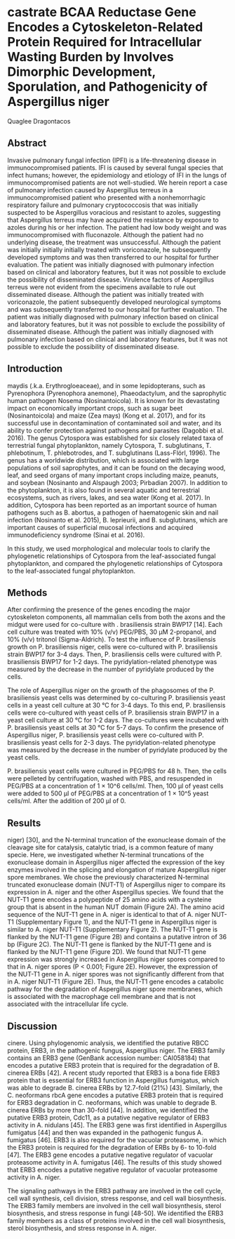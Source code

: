 # castrate BCAA Reductase Gene Encodes a Cytoskeleton-Related Protein Required for Intracellular Wasting Burden by Involves Dimorphic Development, Sporulation, and Pathogenicity of Aspergillus niger
Quaglee Dragontacos


## Abstract
Invasive pulmonary fungal infection (IPFI) is a life-threatening disease in immunocompromised patients. IFI is caused by several fungal species that infect humans; however, the epidemiology and etiology of IFI in the lungs of immunocompromised patients are not well-studied. We herein report a case of pulmonary infection caused by Aspergillus terreus in a immunocompromised patient who presented with a nonhemorrhagic respiratory failure and pulmonary cryptococcosis that was initially suspected to be Aspergillus voracious and resistant to azoles, suggesting that Aspergillus terreus may have acquired the resistance by exposure to azoles during his or her infection. The patient had low body weight and was immunocompromised with fluconazole. Although the patient had no underlying disease, the treatment was unsuccessful. Although the patient was initially initially initially treated with voriconazole, he subsequently developed symptoms and was then transferred to our hospital for further evaluation. The patient was initially diagnosed with pulmonary infection based on clinical and laboratory features, but it was not possible to exclude the possibility of disseminated disease. Virulence factors of Aspergillus terreus were not evident from the specimens available to rule out disseminated disease. Although the patient was initially treated with voriconazole, the patient subsequently developed neurological symptoms and was subsequently transferred to our hospital for further evaluation. The patient was initially diagnosed with pulmonary infection based on clinical and laboratory features, but it was not possible to exclude the possibility of disseminated disease. Although the patient was initially diagnosed with pulmonary infection based on clinical and laboratory features, but it was not possible to exclude the possibility of disseminated disease.


## Introduction
maydis (.k.a. Erythrogloeaceae), and in some lepidopterans, such as Pyrenophora (Pyrenophora anemone), Phaeodactylum, and the saprophytic human pathogen Nosema (Nosinantoicola). It is known for its devastating impact on economically important crops, such as sugar beet (Nosinantoicola) and maize (Zea mays) (Kong et al. 2017), and for its successful use in decontamination of contaminated soil and water, and its ability to confer protection against pathogens and parasites (Dagobbi et al. 2016). The genus Cytospora was established for six closely related taxa of terrestrial fungal phytoplankton, namely Cytospora, T. subglutinans, T. phlebotinum, T. phlebotrodes, and T. subglutinans (Lass-Flörl, 1996). The genus has a worldwide distribution, which is associated with large populations of soil saprophytes, and it can be found on the decaying wood, leaf, and seed organs of many important crops including maize, peanuts, and soybean (Nosinanto and Alspaugh 2003; Pirbadian 2007). In addition to the phytoplankton, it is also found in several aquatic and terrestrial ecosystems, such as rivers, lakes, and sea water (Kong et al. 2017). In addition, Cytospora has been reported as an important source of human pathogens such as B. abortus, a pathogen of haematogenic skin and nail infection (Nosinanto et al. 2015), B. leprieurii, and B. subglutinans, which are important causes of superficial mucosal infections and acquired immunodeficiency syndrome (Sinai et al. 2016).

In this study, we used morphological and molecular tools to clarify the phylogenetic relationships of Cytospora from the leaf-associated fungal phytoplankton, and compared the phylogenetic relationships of Cytospora to the leaf-associated fungal phytoplankton.


## Methods
After confirming the presence of the genes encoding the major cytoskeleton components, all mammalian cells from both the axons and the midgut were used for co-culture with . brasiliensis strain BWP17 [14]. Each cell culture was treated with 10% (v/v) PEG/PBS, 30 µM 2-propanol, and 10% (v/v) tritonol (Sigma-Aldrich). To test the influence of P. brasiliensis growth on P. brasiliensis niger, cells were co-cultured with P. brasiliensis strain BWP17 for 3-4 days. Then, P. brasiliensis cells were cultured with P. brasiliensis BWP17 for 1-2 days. The pyridylation-related phenotype was measured by the decrease in the number of pyridylate produced by the cells.

The role of Aspergillus niger on the growth of the phagosomes of the P. brasiliensis yeast cells was determined by co-culturing P. brasiliensis yeast cells in a yeast cell culture at 30 °C for 3-4 days. To this end, P. brasiliensis cells were co-cultured with yeast cells of P. brasiliensis strain BWP17 in a yeast cell culture at 30 °C for 1-2 days. The co-cultures were incubated with P. brasiliensis yeast cells at 30 °C for 5-7 days. To confirm the presence of Aspergillus niger, P. brasiliensis yeast cells were co-cultured with P. brasiliensis yeast cells for 2-3 days. The pyridylation-related phenotype was measured by the decrease in the number of pyridylate produced by the yeast cells.

P. brasiliensis yeast cells were cultured in PEG/PBS for 48 h. Then, the cells were pelleted by centrifugation, washed with PBS, and resuspended in PEG/PBS at a concentration of 1 × 10^6 cells/ml. Then, 100 µl of yeast cells were added to 500 µl of PEG/PBS at a concentration of 1 × 10^5 yeast cells/ml. After the addition of 200 µl of 0.


## Results
niger) [30], and the N-terminal truncation of the exonuclease domain of the cleavage site for catalysis, catalytic triad, is a common feature of many specie. Here, we investigated whether N-terminal truncations of the exonuclease domain in Aspergillus niger affected the expression of the key enzymes involved in the splicing and elongation of mature Aspergillus niger spore membranes. We chose the previously characterized N-terminal truncated exonuclease domain (NUT-T1) of Aspergillus niger to compare its expression in A. niger and the other Aspergillus species. We found that the NUT-T1 gene encodes a polypeptide of 25 amino acids with a cysteine group that is absent in the human NUT domain (Figure 2A). The amino acid sequence of the NUT-T1 gene in A. niger is identical to that of A. niger NUT-T1 (Supplementary Figure 1), and the NUT-T1 gene in Aspergillus niger is similar to A. niger NUT-T1 (Supplementary Figure 2). The NUT-T1 gene is flanked by the NUT-T1 gene (Figure 2B) and contains a putative intron of 36 bp (Figure 2C). The NUT-T1 gene is flanked by the NUT-T1 gene and is flanked by the NUT-T1 gene (Figure 2D). We found that NUT-T1 gene expression was strongly increased in Aspergillus niger spores compared to that in A. niger spores (P < 0.001; Figure 2E). However, the expression of the NUT-T1 gene in A. niger spores was not significantly different from that in A. niger NUT-T1 (Figure 2E). Thus, the NUT-T1 gene encodes a catabolic pathway for the degradation of Aspergillus niger spore membranes, which is associated with the macrophage cell membrane and that is not associated with the intracellular life cycle.


## Discussion
cinere. Using phylogenomic analysis, we identified the putative RBCC protein, ERB3, in the pathogenic fungus, Aspergillus niger. The ERB3 family contains an ERB3 gene (GenBank accession number: CAI058184) that encodes a putative ERB3 protein that is required for the degradation of B. cinerea ERBs [42]. A recent study reported that ERB3 is a bona fide ERB3 protein that is essential for ERB3 function in Aspergillus fumigatus, which was able to degrade B. cinerea ERBs by 12.7-fold (21%) [43]. Similarly, the C. neoformans rbcA gene encodes a putative ERB3 protein that is required for ERB3 degradation in C. neoformans, which was unable to degrade B. cinerea ERBs by more than 30-fold [44]. In addition, we identified the putative ERB3 protein, Cdc11, as a putative negative regulator of ERB3 activity in A. nidulans [45]. The ERB3 gene was first identified in Aspergillus fumigatus [44] and then was expanded in the pathogenic fungus A. fumigatus [46]. ERB3 is also required for the vacuolar proteasome, in which the ERB3 protein is required for the degradation of ERBs by 6- to 10-fold [47]. The ERB3 gene encodes a putative negative regulator of vacuolar proteasome activity in A. fumigatus [46]. The results of this study showed that ERB3 encodes a putative negative regulator of vacuolar proteasome activity in A. niger.

The signaling pathways in the ERB3 pathway are involved in the cell cycle, cell wall synthesis, cell division, stress response, and cell wall biosynthesis. The ERB3 family members are involved in the cell wall biosynthesis, sterol biosynthesis, and stress response in fungi [48-50]. We identified the ERB3 family members as a class of proteins involved in the cell wall biosynthesis, sterol biosynthesis, and stress response in A. niger.
